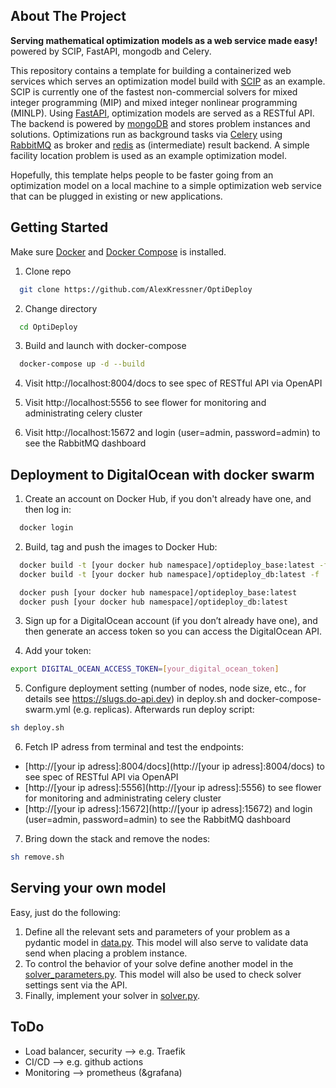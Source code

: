 
## About The Project
**Serving mathematical optimization models as a web service made easy!** powered by SCIP, FastAPI, mongodb and Celery.

This repository contains a template for building a containerized web services which serves an optimization model build with [SCIP](https://www.scipopt.org/index.php#about) as an example. SCIP is currently one of the fastest non-commercial solvers for mixed integer programming (MIP) and mixed integer nonlinear programming (MINLP). Using [FastAPI](https://fastapi.tiangolo.com), optimization models are served as a RESTful API. The backend is powered by [mongoDB](https://www.mongodb.com/de-de) and stores problem instances and solutions. Optimizations run as background tasks via [Celery](https://docs.celeryproject.org/en/stable/) using [RabbitMQ](https://www.rabbitmq.com) as broker and [redis](https://redis.io) as (intermediate) result backend. A simple facility location problem is used as an example optimization model.

Hopefully, this template helps people to be faster going from an optimization model on a local machine to a simple optimization web service that can be plugged in existing or new applications.


## Getting Started

Make sure [Docker](https://www.docker.com) and [Docker Compose](https://docs.docker.com/compose/install/) is installed.

1. Clone repo
  ```sh
    git clone https://github.com/AlexKressner/OptiDeploy
  ```
2. Change directory
  ```sh
    cd OptiDeploy
  ```

3. Build and launch with docker-compose
  ```sh
    docker-compose up -d --build
  ```

4. Visit http://localhost:8004/docs to see spec of RESTful API via OpenAPI

5. Visit http://localhost:5556 to see flower for monitoring and administrating celery cluster

6. Visit http://localhost:15672 and login (user=admin, password=admin) to see the RabbitMQ dashboard


## Deployment to DigitalOcean with docker swarm

1. Create an account on Docker Hub, if you don't already have one, and then log in:
  ```sh
    docker login
  ```
2. Build, tag and push the images to Docker Hub:
  ```sh
    docker build -t [your docker hub namespace]/optideploy_base:latest -f ./project/Dockerfile ./project
    docker build -t [your docker hub namespace]/optideploy_db:latest -f ./project/db/Dockerfile ./project/db

    docker push [your docker hub namespace]/optideploy_base:latest
    docker push [your docker hub namespace]/optideploy_db:latest
  ```
3. Sign up for a DigitalOcean account (if you don’t already have one), and then generate an access token so you can access the DigitalOcean API.

4. Add your token:
  ```sh
  export DIGITAL_OCEAN_ACCESS_TOKEN=[your_digital_ocean_token]
  ```
5. Configure deployment setting (number of nodes, node size, etc., for details see https://slugs.do-api.dev) in deploy.sh and docker-compose-swarm.yml (e.g. replicas). Afterwards run deploy script:
  ```sh 
  sh deploy.sh
  ```
6. Fetch IP adress from terminal and test the endpoints:
  - [http://[your ip adress]:8004/docs](http://[your ip adress]:8004/docs) to see spec of RESTful API via OpenAPI
  - [http://[your ip adress]:5556](http://[your ip adress]:5556) to see flower for monitoring and administrating celery cluster
  - [http://[your ip adress]:15672](http://[your ip adress]:15672) and login (user=admin, password=admin) to see the RabbitMQ dashboard

7. Bring down the stack and remove the nodes:
  ```sh 
  sh remove.sh
  ```


## Serving your own model
Easy, just do the following:
1. Define all the relevant sets and parameters of your problem as a pydantic model in [data.py](https://github.com/AlexKressner/OptiDeploy/blob/master/project/app/optimizer/data.py). This model will also serve to validate data send
when placing a problem instance.
2. To control the behavior of your solve define another model in the [solver_parameters.py](https://github.com/AlexKressner/OptiDeploy/blob/master/project/app/optimizer/solver_parameters.py). This model will also be used to check solver settings sent via the API.
3. Finally, implement your solver in [solver.py](https://github.com/AlexKressner/OptiDeploy/blob/master/project/app/optimizer/solver_parameters.py).


## ToDo 
- Load balancer, security --> e.g. Traefik
- CI/CD --> e.g. github actions
- Monitoring --> prometheus (&grafana)









